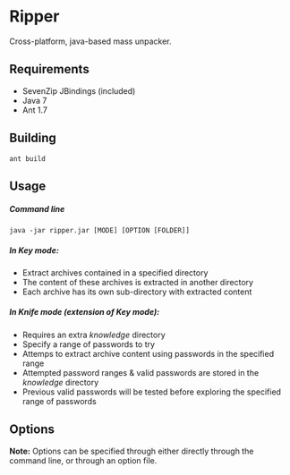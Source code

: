 # Ripper
Cross-platform, java-based mass unpacker.



Requirements
------------
- SevenZip JBindings (included)
- Java 7
- Ant 1.7

Building
--------
`ant build`

Usage
-----
##### Command line
`java -jar ripper.jar [MODE] [OPTION [FOLDER]]`

##### In *Key* mode:
- Extract archives contained in a specified directory
- The content of these archives is extracted in another directory
- Each archive has its own sub-directory with extracted content

##### In *Knife* mode (extension of *Key* mode):
- Requires an extra *knowledge* directory
- Specify a range of passwords to try
- Attemps to extract archive content using passwords in the specified range
- Attempted password ranges & valid passwords are stored in the *knowledge* directory
- Previous valid passwords will be tested before exploring the specified range of passwords

Options
-------
**Note:** Options can be specified through either directly through the command line, or through an option file.